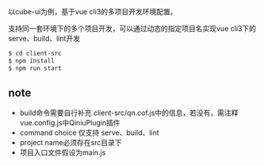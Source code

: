 以cube-ui为例，基于vue cli3的多项目开发环境配置。

支持同一套环境下的多个项目开发，可以通过动态的指定项目名实现vue cli3下的serve、build、lint开发

```bash
$ cd client-src
$ npm install
$ npm run start
```
## note
- build命令需要自行补充 client-src/qn.cof.js中的信息，若没有，需注释vue.config.js中QiniuPlugin插件
- command choice 仅支持 serve、build、lint
- project name必须存在src目录下
- 项目入口文件假设为main.js


